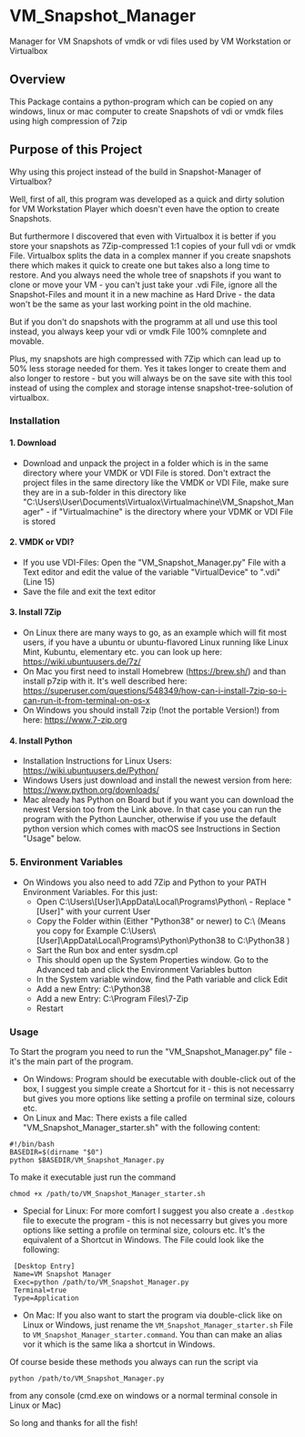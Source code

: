 # VM_Snapshot_Manager
 Manager for VM Snapshots of vmdk or vdi files used by VM Workstation or Virtualbox


## Overview
This Package contains a python-program which can be copied on any windows, linux or mac computer to create Snapshots of vdi or vmdk files using high compression of 7zip


## Purpose of this Project
Why using this project instead of the build in Snapshot-Manager of Virtualbox?

Well, first of all, this program was developed as a quick and dirty solution for VM Workstation Player which doesn't even have the option to create Snapshots.

But furthermore I discovered that even with Virtualbox it is better if you store your snapshots as 7Zip-compressed 1:1 copies of your full vdi or vmdk File. Virtualbox splits the data in a complex manner if you create snapshots there which makes it quick to create one but takes also a long time to restore. And you always need the whole tree of snapshots if you want to clone or move your VM - you can't just take your .vdi File, ignore all the Snapshot-Files and mount it in a new machine as Hard Drive - the data won't be the same as your last working point in the old machine.

But if you don't do snapshots with the programm at all und use this tool instead, you always keep your vdi or vmdk File 100% comnplete and movable.

Plus, my snapshots are high compressed with 7Zip which can lead up to 50% less storage needed for them. Yes it takes longer to create them and also longer to restore - but you will always be on the save site with this tool instead of using the complex and storage intense snapshot-tree-solution of virtualbox.



### Installation
#### 1. Download
  * Download and unpack the project in a folder which is in the same directory where your VMDK or VDI File is stored. Don't extract the project files in the same directory like the VMDK or VDI File, make sure they are in a sub-folder in this directory like "C:\Users\User\Documents\Virtualox\Virtualmachine\VM_Snapshot_Manager" - if "Virtualmachine" is the directory where your VDMK or VDI File is stored

#### 2. VMDK or VDI?
  * If you use VDI-Files: Open the "VM_Snapshot_Manager.py" File with a Text editor and edit the value of the variable "VirtualDevice" to ".vdi" (Line 15)
  * Save the file and exit the text editor

#### 3. Install 7Zip
  * On Linux there are many ways to go, as an example which will fit most users, if you have a ubuntu or ubuntu-flavored Linux running like Linux Mint, Kubuntu, elementary etc. you can look up here: https://wiki.ubuntuusers.de/7z/
  * On Mac you first need to install Homebrew (https://brew.sh/) and than install p7zip with it. It's well described here: https://superuser.com/questions/548349/how-can-i-install-7zip-so-i-can-run-it-from-terminal-on-os-x
  * On Windows you should install 7zip (!not the portable Version!) from here: https://www.7-zip.org

#### 4. Install Python
  * Installation Instructions for Linux Users: https://wiki.ubuntuusers.de/Python/
  * Windows Users just download and install the newest version from here: https://www.python.org/downloads/
  * Mac already has Python on Board but if you want you can download the newest Version too from the Link above. In that case you can run the program with the Python Launcher, otherwise if you use the default python version which comes with macOS see Instructions in Section "Usage" below.

### 5. Environment Variables
  * On Windows you also need to add 7Zip and Python  to your PATH Environment Variables. For this just:
     * Open C:\Users\\[User]\AppData\Local\Programs\Python\  - Replace "[User]" with your current User
     * Copy the Folder within (Either "Python38" or newer) to C:\ (Means you copy for Example C:\Users\\[User]\AppData\Local\Programs\Python\Python38 to C:\Python38 )
     * Sart the Run box and enter sysdm.cpl
     * This should open up the System Properties window. Go to the Advanced tab and click the Environment Variables button
     * In the System variable window, find the Path variable and click Edit
     * Add a new Entry: C:\Python38
     * Add a new Entry: C:\Program Files\7-Zip
     * Restart

### Usage
To Start the program you need to run the "VM_Snapshot_Manager.py" file - it's the main part of the program.

  * On Windows: Program should be executable with double-click out of the box, I  suggest you simple create a Shortcut for it - this is not necessarry but gives you more options like setting a profile on terminal size, colours etc.
  * On Linux and Mac: There exists a file called "VM_Snapshot_Manager_starter.sh" with the following content:
  ```
  #!/bin/bash
  BASEDIR=$(dirname "$0")
  python $BASEDIR/VM_Snapshot_Manager.py
  ```
  To make it executable just run the command
  ```
  chmod +x /path/to/VM_Snapshot_Manager_starter.sh
  ```
  * Special for Linux: For more comfort I suggest you also create a `.destkop` file to execute the program - this is not necessarry but gives you more options like setting a profile on terminal size, colours etc. It's the equivalent of a Shortcut in Windows. The File could look like the following:
  ```
   [Desktop Entry]
   Name=VM Snapshot Manager
   Exec=python /path/to/VM_Snapshot_Manager.py
   Terminal=true
   Type=Application
  ```
  * On Mac: If you also want to start the program via double-click like on Linux or Windows, just rename the `VM_Snapshot_Manager_starter.sh` File to `VM_Snapshot_Manager_starter.command`. You than can make an alias vor it which is the same lika a shortcut in Windows.


Of course beside these methods you always can run the script via
  ```
  python /path/to/VM_Snapshot_Manager.py
  ```
from any console (cmd.exe on windows or a normal terminal console in Linux or Mac)




So long and thanks for all the fish!
